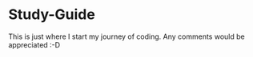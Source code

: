 # Study-Guide
This is just where I start my journey of coding. Any comments would be appreciated :-D
